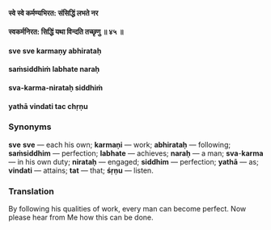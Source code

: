 #### स्वे स्वे कर्मण्यभिरत: संसिद्धिं लभते नर
#### स्वकर्मनिरत: सिद्धिं यथा विन्दति तच्छृणु ॥ ४५ ॥

#### sve sve karmaṇy abhirataḥ
#### saṁsiddhiṁ labhate naraḥ
#### sva-karma-nirataḥ siddhiṁ
#### yathā vindati tac chṛṇu

### Synonyms

**sve** **sve** — each his own; **karmaṇi** — work; **abhirataḥ** — following; **saṁsiddhim** — perfection; **labhate** — achieves; **naraḥ** — a man; **sva**-**karma** — in his own duty; **nirataḥ** — engaged; **siddhim** — perfection; **yathā** — as; **vindati** — attains; **tat** — that; **śṛṇu** — listen.

### Translation

By following his qualities of work, every man can become perfect. Now please hear from Me how this can be done.